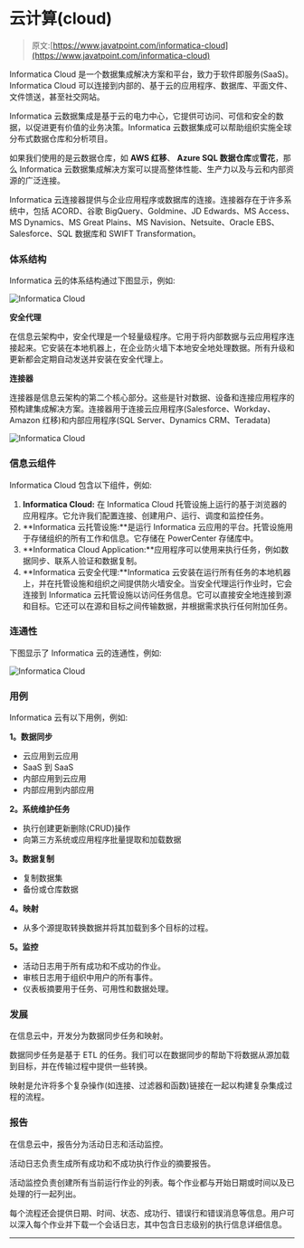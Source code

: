 # 云计算(cloud)

> 原文:[https://www.javatpoint.com/informatica-cloud](https://www.javatpoint.com/informatica-cloud)

Informatica Cloud 是一个数据集成解决方案和平台，致力于软件即服务(SaaS)。Informatica Cloud 可以连接到内部的、基于云的应用程序、数据库、平面文件、文件馈送，甚至社交网站。

Informatica 云数据集成是基于云的电力中心，它提供可访问、可信和安全的数据，以促进更有价值的业务决策。Informatica 云数据集成可以帮助组织实施全球分布式数据仓库和分析项目。

如果我们使用的是云数据仓库，如 **AWS 红移**、 **Azure SQL 数据仓库**或**雪花**，那么 Informatica 云数据集成解决方案可以提高整体性能、生产力以及与云和内部资源的广泛连接。

Informatica 云连接器提供与企业应用程序或数据库的连接。连接器存在于许多系统中，包括 ACORD、谷歌 BigQuery、Goldmine、JD Edwards、MS Access、MS Dynamics、MS Great Plains、MS Navision、Netsuite、Oracle EBS、Salesforce、SQL 数据库和 SWIFT Transformation。

### 体系结构

Informatica 云的体系结构通过下图显示，例如:

![Informatica Cloud](../Images/1723ecbc4052be32259f472fbfe090ea.png)

**安全代理**

在信息云架构中，安全代理是一个轻量级程序。它用于将内部数据与云应用程序连接起来。它安装在本地机器上，在企业防火墙下本地安全地处理数据。所有升级和更新都会定期自动发送并安装在安全代理上。

**连接器**

连接器是信息云架构的第二个核心部分。这些是针对数据、设备和连接应用程序的预构建集成解决方案。连接器用于连接云应用程序(Salesforce、Workday、Amazon 红移)和内部应用程序(SQL Server、Dynamics CRM、Teradata)

![Informatica Cloud](../Images/04c1ab6c1378fcf7a662a41922e68113.png)

### 信息云组件

Informatica Cloud 包含以下组件，例如:

1.  **Informatica Cloud:** 在 Informatica Cloud 托管设施上运行的基于浏览器的应用程序。它允许我们配置连接、创建用户、运行、调度和监控任务。
2.  **Informatica 云托管设施:**是运行 Informatica 云应用的平台。托管设施用于存储组织的所有工作和信息。它存储在 PowerCenter 存储库中。
3.  **Informatica Cloud Application:**应用程序可以使用来执行任务，例如数据同步、联系人验证和数据复制。
4.  **Informatica 云安全代理:**Informatica 云安装在运行所有任务的本地机器上，并在托管设施和组织之间提供防火墙安全。当安全代理运行作业时，它会连接到 Informatica 云托管设施以访问任务信息。它可以直接安全地连接到源和目标。它还可以在源和目标之间传输数据，并根据需求执行任何附加任务。

### 连通性

下图显示了 Informatica 云的连通性，例如:

![Informatica Cloud](../Images/d1fa8d6db65113dbfcde6b154611ed9f.png)

### 用例

Informatica 云有以下用例，例如:

**1。数据同步**

*   云应用到云应用
*   SaaS 到 SaaS
*   内部应用到云应用
*   内部应用到内部应用

**2。系统维护任务**

*   执行创建更新删除(CRUD)操作
*   向第三方系统或应用程序批量提取和加载数据

**3。数据复制**

*   复制数据集
*   备份或仓库数据

**4。映射**

*   从多个源提取转换数据并将其加载到多个目标的过程。

**5。监控**

*   活动日志用于所有成功和不成功的作业。
*   审核日志用于组织中用户的所有事件。
*   仪表板摘要用于任务、可用性和数据处理。

### 发展

在信息云中，开发分为数据同步任务和映射。

数据同步任务是基于 ETL 的任务。我们可以在数据同步的帮助下将数据从源加载到目标，并在传输过程中提供一些转换。

映射是允许将多个复杂操作(如连接、过滤器和函数)链接在一起以构建复杂集成过程的流程。

### 报告

在信息云中，报告分为活动日志和活动监控。

活动日志负责生成所有成功和不成功执行作业的摘要报告。

活动监控负责创建所有当前运行作业的列表。每个作业都与开始日期或时间以及已处理的行一起列出。

每个流程还会提供日期、时间、状态、成功行、错误行和错误消息等信息。用户可以深入每个作业并下载一个会话日志，其中包含日志级别的执行信息详细信息。

* * *